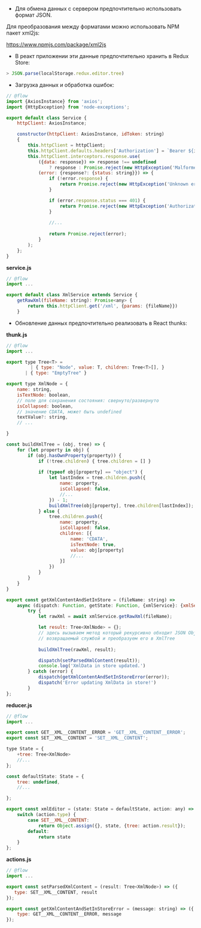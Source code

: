 - Для обмена данных с сервером предпочтительно использовать формат JSON.Для преобразования между форматами можно использовать NPM пакет xml2js:https://www.npmjs.com/package/xml2js- В реакт приложении эти данные предпочтительно хранить в Redux Store:```JavaScript> JSON.parse(localStorage.redux.editor.tree)```- Загрузка данных и обработка ошибок:```JavaScript// @flowimport {AxiosInstance} from 'axios';import {HttpException} from 'node-exceptions';export default class Service {    httpClient: AxiosInstance;    constructor(httpClient: AxiosInstance, idToken: string)    {        this.httpClient = httpClient;        this.httpClient.defaults.headers['Authorization'] = `Bearer ${idToken}`;        this.httpClient.interceptors.response.use(            ({data: response}) => response !== undefined                ? response : Promise.reject(new HttpException('Malformed response!')),            (error: {response?: {status: string}}) => {                if (!error.response) {                    return Promise.reject(new HttpException('Unknown error'));                }                if (error.response.status === 401) {                    return Promise.reject(new HttpException('Authorization Error!'));                }                                //...                                return Promise.reject(error);            }        );    };}```**service.js**```JavaScript// @flowimport ...export default class XmlService extends Service {    getRawXml(fileName: string): Promise<any> {        return this.httpClient.get('/xml', {params: {fileName}})    }```- Обновление данных предпочтительно реализовать в React thunks:**thunk.js**```JavaScript// @flowimport ...export type Tree<T> =         | { type: "Node", value: T, children: Tree<T>[], }       | { type: "EmptyTree" }export type XmlNode = {    name: string,    isTextNode: boolean,    // поле для сохранения состояния: свернуто/развернуто    isCollapsed: boolean,    // значение CDATA, может быть undefined    textValue?: string,       // ...}const buildXmlTree = (obj, tree) => {    for (let property in obj) {        if (obj.hasOwnProperty(property)) {            if (!tree.children) { tree.children = [] }                        if (typeof obj[property] == "object") {                let lastIndex = tree.children.push({					name: property,					isCollapsed: false,					//...				}) - 1;                buildXmlTree(obj[property], tree.children[lastIndex]);            } else {                tree.children.push({                    name: property,                    isCollapsed: false,                    children: [{                        name: 'CDATA',                        isTextNode: true,                        value: obj[property]						//...                    }]                })            }        }    }}export const getXmlContentAndSetInStore = (fileName: string) =>    async (dispatch: Function, getState: Function, {xmlService}: {xmlService: XmlService}): Promise<void> => {        try {            let rawXml = await xmlService.getRawXml(fileName);            let result: Tree<XmlNode> = {};            // здесь вызываем метод который рекурсивно обходит JSON Object			// возвращаемый службой и преобразуем его в XmlTree						buildXmlTree(rawXml, result);            dispatch(setParsedXmlContent(result));            console.log('XmlData in store updated.')        } catch (error) {            dispatch(getXmlContentAndSetInStoreError(error));            dispatch('Error updating XmlData in store!')        }};```**reducer.js**```JavaScript// @flowimport ...export const GET__XML__CONTENT__ERROR = 'GET__XML__CONTENT__ERROR';export const SET__XML__CONTENT = 'SET__XML__CONTENT';type State = {    +tree: Tree<XmlNode>    //...};const defaultState: State = {    tree: undefined,    //...};export const xmlEditor = (state: State = defaultState, action: any) => {    switch (action.type) {        case SET__XML__CONTENT:            return Object.assign({}, state, {tree: action.result});        default:            return state    }};```**actions.js**```JavaScript// @flowimport ...export const setParsedXmlContent = (result: Tree<XmlNode>) => ({   type: SET__XML__CONTENT, result});export const getXmlContentAndSetInStoreError = (message: string) => ({    type: GET__XML__CONTENT__ERROR, message});```